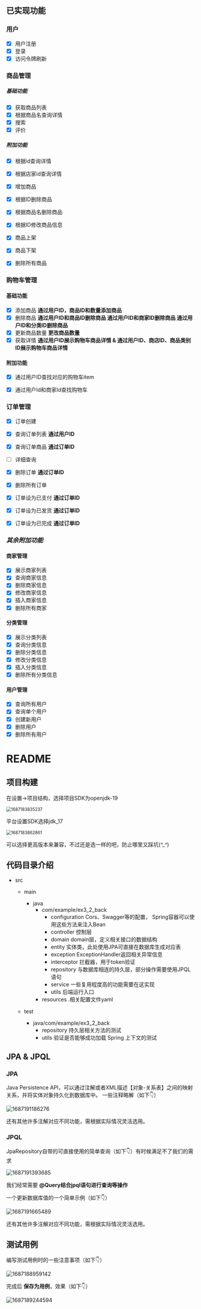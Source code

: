 ## 已实现功能

### **用户**

- [x] 用户注册
- [x] 登录
- [x] 访问令牌刷新

### **商品管理**

##### 基础功能

- [x] 获取商品列表
- [x] 根据商品名查询详情
- [x] 搜索
- [x] 评价

##### 附加功能

- [x] 根据id查询详情
- [x] 根据店家id查询详情
- [x] 增加商品
- [x] 根据ID删除商品	
- [x] 根据商品名删除商品
- [x] 根据ID修改商品信息
- [x] 商品上架
- [x] 商品下架
- [x] 删除所有商品



### 购物车管理

#### 基础功能

- [x] 添加商品  **通过用户ID，商品ID和数量添加商品**
- [x] 删除商品  **通过用户ID和商品ID删除商品 通过用户ID和商家ID删除商品 通过用户ID和分类ID删除商品**
- [x] 更新商品数量 **更改商品数量**
- [x] 获取详情 **通过用户ID展示购物车商品详情 & 通过用户ID、商店ID、商品类别ID展示购物车商品详情**

#### 附加功能

- [x] 通过用户ID查找对应的购物车item

- [x] 通过用户Id和商家Id查找购物车

  

### 订单管理

- [x] 订单创建
- [x] 查询订单列表 **通过用户ID**
- [x] 查询订单商品 **通过订单ID**
- [ ] 详细查询
- [x] 删除订单 **通过订单ID**
- [x] 删除所有订单
- [x] 订单设为已支付 **通过订单ID**
- [x] 订单设为已发货 **通过订单ID**
- [x] 订单设为已完成 **通过订单ID**



### *其余附加功能*

#### 商家管理

- [x] 展示商家列表
- [x] 查询商家信息
- [x] 删除商家信息
- [x] 修改商家信息
- [x] 插入商家信息
- [x] 删除所有商家

#### 分类管理

- [x] 展示分类列表
- [x] 查询分类信息
- [x] 删除分类信息
- [x] 修改分类信息
- [x] 插入分类信息
- [x] 删除所有分类信息

#### 用户管理

- [x] 查询所有用户
- [x] 查询单个用户
- [x] 创建新用户
- [x] 删除用户
- [x] 删除所有用户

# README

## 项目构建

在设置→项目结构，选择项目SDK为openjdk-19

<img src="README.assets/1687183835237.png" alt="1687183835237" style="zoom:80%;" />

平台设置SDK选择jdk_17

<img src="README.assets/1687183862861.png" alt="1687183862861" style="zoom:80%;" />

可以选择更高版本来兼容，不过还是选一样的吧，防止哪里又踩坑(*^_^*)

## 代码目录介绍

* src

  * main

    * java
      * com/example/ex3_2_back
        * configuration Cors、Swagger等的配置， Spring容器可以使用这些方法来注入Bean 
        * controller 控制层
        * domain domain层，定义相关接口的数据结构
        * entity 实体类，此处使用JPA可直接在数据库生成对应表
        * exception ExceptionHandler返回相关异常信息
        * interceptor 拦截器，用于token验证
        * repository 与数据库相连的持久层，部分操作需要使用JPQL语句
        * service 一些复用程度高的功能需要在这实现
        * utils 后端运行入口
      * resources .相关配置文件yaml

  * test

    * java/com/example/ex3_2_back
      * repository 持久层相关方法的测试
      * utils  验证是否能够成功加载 Spring 上下文的测试 

    

## JPA & JPQL

### JPA

 Java Persistence API，可以通过注解或者XML描述【对象-关系表】之间的映射关系，并将实体对象持久化到数据库中。 一些注释略解（如下👇）

![1687191186276](README.assets/1687191186276.png)

还有其他许多注解对应不同功能，需根据实际情况灵活选用。

### JPQL

JpaRepository自带的可直接使用的简单查询（如下👇）有时候满足不了我们的需求

![1687191393685](README.assets/1687191393685.png)

我们经常需要 **@Query结合jpql语句进行查询等操作** 

一个更新数据库值的一个简单示例（如下👇）

![1687191665489](README.assets/1687191665489.png)

还有其他许多注解对应不同功能，需根据实际情况灵活选用。

## 测试用例

编写测试用例时的一些注意事项（如下👇）

![1687188959142](README.assets/1687188959142.png)

完成后 **保存为用例**，效果（如下👇）

![1687189244594](README.assets/1687189244594.png)
